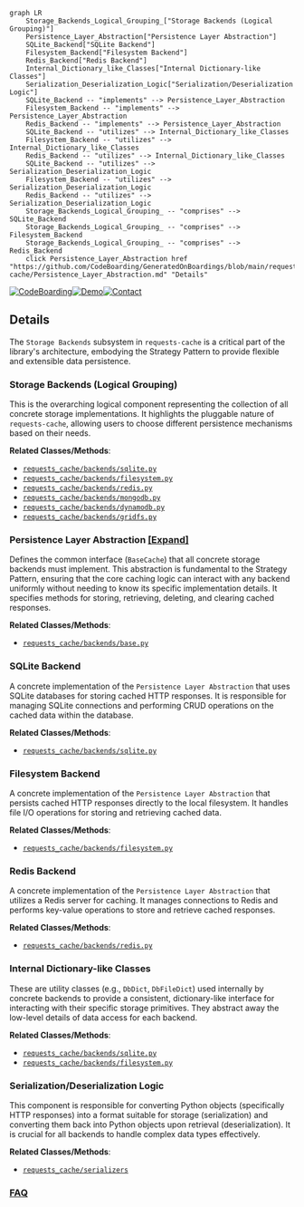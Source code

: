 ```mermaid
graph LR
    Storage_Backends_Logical_Grouping_["Storage Backends (Logical Grouping)"]
    Persistence_Layer_Abstraction["Persistence Layer Abstraction"]
    SQLite_Backend["SQLite Backend"]
    Filesystem_Backend["Filesystem Backend"]
    Redis_Backend["Redis Backend"]
    Internal_Dictionary_like_Classes["Internal Dictionary-like Classes"]
    Serialization_Deserialization_Logic["Serialization/Deserialization Logic"]
    SQLite_Backend -- "implements" --> Persistence_Layer_Abstraction
    Filesystem_Backend -- "implements" --> Persistence_Layer_Abstraction
    Redis_Backend -- "implements" --> Persistence_Layer_Abstraction
    SQLite_Backend -- "utilizes" --> Internal_Dictionary_like_Classes
    Filesystem_Backend -- "utilizes" --> Internal_Dictionary_like_Classes
    Redis_Backend -- "utilizes" --> Internal_Dictionary_like_Classes
    SQLite_Backend -- "utilizes" --> Serialization_Deserialization_Logic
    Filesystem_Backend -- "utilizes" --> Serialization_Deserialization_Logic
    Redis_Backend -- "utilizes" --> Serialization_Deserialization_Logic
    Storage_Backends_Logical_Grouping_ -- "comprises" --> SQLite_Backend
    Storage_Backends_Logical_Grouping_ -- "comprises" --> Filesystem_Backend
    Storage_Backends_Logical_Grouping_ -- "comprises" --> Redis_Backend
    click Persistence_Layer_Abstraction href "https://github.com/CodeBoarding/GeneratedOnBoardings/blob/main/requests-cache/Persistence_Layer_Abstraction.md" "Details"
```

[![CodeBoarding](https://img.shields.io/badge/Generated%20by-CodeBoarding-9cf?style=flat-square)](https://github.com/CodeBoarding/GeneratedOnBoardings)[![Demo](https://img.shields.io/badge/Try%20our-Demo-blue?style=flat-square)](https://www.codeboarding.org/demo)[![Contact](https://img.shields.io/badge/Contact%20us%20-%20contact@codeboarding.org-lightgrey?style=flat-square)](mailto:contact@codeboarding.org)

## Details

The `Storage Backends` subsystem in `requests-cache` is a critical part of the library's architecture, embodying the Strategy Pattern to provide flexible and extensible data persistence.

### Storage Backends (Logical Grouping)
This is the overarching logical component representing the collection of all concrete storage implementations. It highlights the pluggable nature of `requests-cache`, allowing users to choose different persistence mechanisms based on their needs.


**Related Classes/Methods**:

- <a href="https://github.com/requests-cache/requests-cache/blob/main/requests_cache/backends/sqlite.py" target="_blank" rel="noopener noreferrer">`requests_cache/backends/sqlite.py`</a>
- <a href="https://github.com/requests-cache/requests-cache/blob/main/requests_cache/backends/filesystem.py" target="_blank" rel="noopener noreferrer">`requests_cache/backends/filesystem.py`</a>
- <a href="https://github.com/requests-cache/requests-cache/blob/main/requests_cache/backends/redis.py" target="_blank" rel="noopener noreferrer">`requests_cache/backends/redis.py`</a>
- <a href="https://github.com/requests-cache/requests-cache/blob/main/requests_cache/backends/mongodb.py" target="_blank" rel="noopener noreferrer">`requests_cache/backends/mongodb.py`</a>
- <a href="https://github.com/requests-cache/requests-cache/blob/main/requests_cache/backends/dynamodb.py" target="_blank" rel="noopener noreferrer">`requests_cache/backends/dynamodb.py`</a>
- <a href="https://github.com/requests-cache/requests-cache/blob/main/requests_cache/backends/gridfs.py" target="_blank" rel="noopener noreferrer">`requests_cache/backends/gridfs.py`</a>


### Persistence Layer Abstraction [[Expand]](./Persistence_Layer_Abstraction.md)
Defines the common interface (`BaseCache`) that all concrete storage backends must implement. This abstraction is fundamental to the Strategy Pattern, ensuring that the core caching logic can interact with any backend uniformly without needing to know its specific implementation details. It specifies methods for storing, retrieving, deleting, and clearing cached responses.


**Related Classes/Methods**:

- <a href="https://github.com/requests-cache/requests-cache/blob/main/requests_cache/backends/base.py" target="_blank" rel="noopener noreferrer">`requests_cache/backends/base.py`</a>


### SQLite Backend
A concrete implementation of the `Persistence Layer Abstraction` that uses SQLite databases for storing cached HTTP responses. It is responsible for managing SQLite connections and performing CRUD operations on the cached data within the database.


**Related Classes/Methods**:

- <a href="https://github.com/requests-cache/requests-cache/blob/main/requests_cache/backends/sqlite.py" target="_blank" rel="noopener noreferrer">`requests_cache/backends/sqlite.py`</a>


### Filesystem Backend
A concrete implementation of the `Persistence Layer Abstraction` that persists cached HTTP responses directly to the local filesystem. It handles file I/O operations for storing and retrieving cached data.


**Related Classes/Methods**:

- <a href="https://github.com/requests-cache/requests-cache/blob/main/requests_cache/backends/filesystem.py" target="_blank" rel="noopener noreferrer">`requests_cache/backends/filesystem.py`</a>


### Redis Backend
A concrete implementation of the `Persistence Layer Abstraction` that utilizes a Redis server for caching. It manages connections to Redis and performs key-value operations to store and retrieve cached responses.


**Related Classes/Methods**:

- <a href="https://github.com/requests-cache/requests-cache/blob/main/requests_cache/backends/redis.py" target="_blank" rel="noopener noreferrer">`requests_cache/backends/redis.py`</a>


### Internal Dictionary-like Classes
These are utility classes (e.g., `DbDict`, `DbFileDict`) used internally by concrete backends to provide a consistent, dictionary-like interface for interacting with their specific storage primitives. They abstract away the low-level details of data access for each backend.


**Related Classes/Methods**:

- <a href="https://github.com/requests-cache/requests-cache/blob/main/requests_cache/backends/sqlite.py" target="_blank" rel="noopener noreferrer">`requests_cache/backends/sqlite.py`</a>
- <a href="https://github.com/requests-cache/requests-cache/blob/main/requests_cache/backends/filesystem.py" target="_blank" rel="noopener noreferrer">`requests_cache/backends/filesystem.py`</a>


### Serialization/Deserialization Logic
This component is responsible for converting Python objects (specifically HTTP responses) into a format suitable for storage (serialization) and converting them back into Python objects upon retrieval (deserialization). It is crucial for all backends to handle complex data types effectively.


**Related Classes/Methods**:

- <a href="https://github.com/requests-cache/requests-cache/blob/main/requests_cache/serializers" target="_blank" rel="noopener noreferrer">`requests_cache/serializers`</a>




### [FAQ](https://github.com/CodeBoarding/GeneratedOnBoardings/tree/main?tab=readme-ov-file#faq)